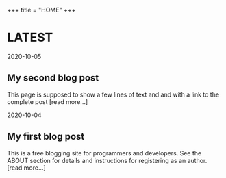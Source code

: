 +++
title = "HOME"
+++

# LATEST 

2020-10-05

## My second blog post

This page is supposed to show a few
lines of text and and with a link
to the complete post
[read more...]

2020-10-04

## My first blog post

This is a free blogging site for programmers
and developers. See the ABOUT section
for details and instructions
for registering as an author.
[read more...]

